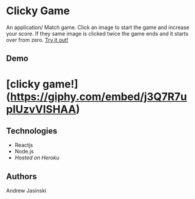 # **Clicky Game**

An application/ Match game. Click an image to start the game and increase your score. If they same image is clicked twice the game ends and it starts over from zero. [Try it out!](https://clickygameaj.herokuapp.com/)

## Demo


# [clicky game!] (https://giphy.com/embed/j3Q7R7uplUzvVISHAA)



## Technologies 

  * Reactjs
  * Node.js
  * *Hosted on Heroku*

## Authors

Andrew Jasinski

